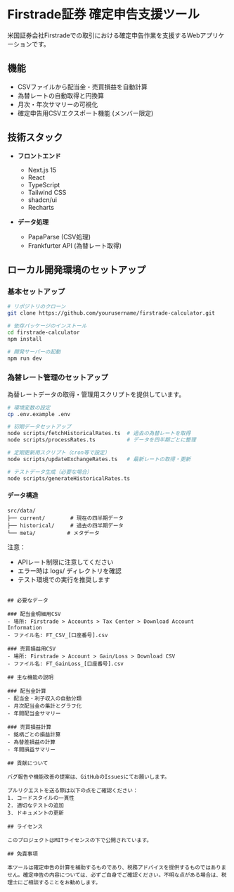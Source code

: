 # Firstrade証券 確定申告支援ツール

米国証券会社Firstradeでの取引における確定申告作業を支援するWebアプリケーションです。

## 機能

- CSVファイルから配当金・売買損益を自動計算
- 為替レートの自動取得と円換算
- 月次・年次サマリーの可視化
- 確定申告用CSVエクスポート機能 (メンバー限定)

## 技術スタック

- **フロントエンド**
  - Next.js 15
  - React
  - TypeScript
  - Tailwind CSS
  - shadcn/ui
  - Recharts

- **データ処理**
  - PapaParse (CSV処理)
  - Frankfurter API (為替レート取得)

## ローカル開発環境のセットアップ

### 基本セットアップ
```bash
# リポジトリのクローン
git clone https://github.com/yourusername/firstrade-calculator.git

# 依存パッケージのインストール
cd firstrade-calculator
npm install

# 開発サーバーの起動
npm run dev
```

### 為替レート管理のセットアップ

為替レートデータの取得・管理用スクリプトを提供しています。

```bash
# 環境変数の設定
cp .env.example .env

# 初期データセットアップ
node scripts/fetchHistoricalRates.ts  # 過去の為替レートを取得
node scripts/processRates.ts          # データを四半期ごとに整理

# 定期更新用スクリプト（cron等で設定）
node scripts/updateExchangeRates.ts   # 最新レートの取得・更新

# テストデータ生成（必要な場合）
node scripts/generateHistoricalRates.ts
```

#### データ構造
```
src/data/
├── current/        # 現在の四半期データ
├── historical/     # 過去の四半期データ
└── meta/          # メタデータ
```

注意：
- APIレート制限に注意してください
- エラー時は logs/ ディレクトリを確認
- テスト環境での実行を推奨します
```

## 必要なデータ

### 配当金明細用CSV
- 場所: Firstrade > Accounts > Tax Center > Download Account Information
- ファイル名: FT_CSV_[口座番号].csv

### 売買損益用CSV
- 場所: Firstrade > Account > Gain/Loss > Download CSV
- ファイル名: FT_GainLoss_[口座番号].csv

## 主な機能の説明

### 配当金計算
- 配当金・利子収入の自動分類
- 月次配当金の集計とグラフ化
- 年間配当金サマリー

### 売買損益計算
- 銘柄ごとの損益計算
- 為替差損益の計算
- 年間損益サマリー

## 貢献について

バグ報告や機能改善の提案は、GitHubのIssuesにてお願いします。

プルリクエストを送る際は以下の点をご確認ください：
1. コードスタイルの一貫性
2. 適切なテストの追加
3. ドキュメントの更新

## ライセンス

このプロジェクトはMITライセンスの下で公開されています。

## 免責事項

本ツールは確定申告の計算を補助するものであり、税務アドバイスを提供するものではありません。確定申告の内容については、必ずご自身でご確認ください。不明な点がある場合は、税理士にご相談することをお勧めします。